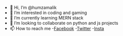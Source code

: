 - 👋 Hi, I’m @humzamalik
- 👀 I’m interested in coding and gaming
- 🌱 I’m currently learning MERN stack
- 💞️ I’m looking to collaborate on python and js projects
- 📫 How to reach me 
  -[Facebook](https://www.facebook.com/humza611/)
  -[Twitter](https://twitter.com/notHamja)
  -[Insta](https://www.instagram.com/humza611/)

<!---
humzamalik/humzamalik is a ✨ special ✨ repository because its `README.md` (this file) appears on your GitHub profile.
You can click the Preview link to take a look at your changes.
--->
